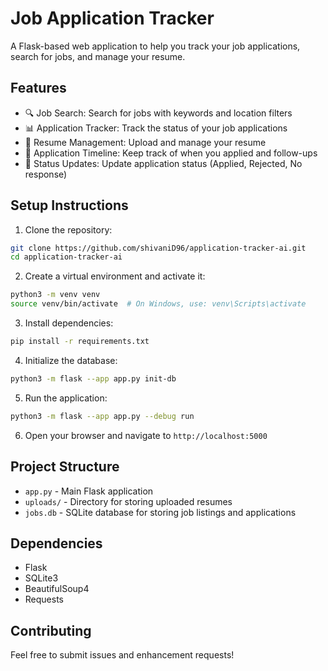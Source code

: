 # Job Application Tracker

A Flask-based web application to help you track your job applications, search for jobs, and manage your resume.

## Features

- 🔍 Job Search: Search for jobs with keywords and location filters
- 📊 Application Tracker: Track the status of your job applications
- 📝 Resume Management: Upload and manage your resume
- 📅 Application Timeline: Keep track of when you applied and follow-ups
- 🔄 Status Updates: Update application status (Applied, Rejected, No response)

## Setup Instructions

1. Clone the repository:
```bash
git clone https://github.com/shivaniD96/application-tracker-ai.git
cd application-tracker-ai
```

2. Create a virtual environment and activate it:
```bash
python3 -m venv venv
source venv/bin/activate  # On Windows, use: venv\Scripts\activate
```

3. Install dependencies:
```bash
pip install -r requirements.txt
```

4. Initialize the database:
```bash
python3 -m flask --app app.py init-db
```

5. Run the application:
```bash
python3 -m flask --app app.py --debug run
```

6. Open your browser and navigate to `http://localhost:5000`

## Project Structure

- `app.py` - Main Flask application
- `uploads/` - Directory for storing uploaded resumes
- `jobs.db` - SQLite database for storing job listings and applications

## Dependencies

- Flask
- SQLite3
- BeautifulSoup4
- Requests

## Contributing

Feel free to submit issues and enhancement requests! 